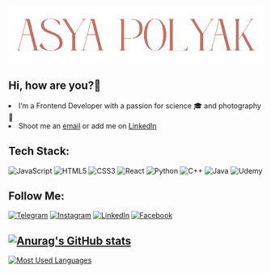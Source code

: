 ![Header](https://github.com/AsyaPolyak/AsyaPolyak/blob/main/assets/header.png)

## Hi, how are you?👋
<li> I’m a Frontend Developer with a passion for science 🎓 and photography 📸 </li>
<li>Shoot me an <a href="mailto: nastia19562511@gmail.com">email</a> or add me on <a href="https://www.linkedin.com/in/anastasia-polyak-111416247/"> Linkedln </a></li>

## Tech Stack:
![JavaScript](https://img.shields.io/badge/-<JavaScript>-5a0526?style=for-the-badge&logo=JavaScript)
![HTML5](https://img.shields.io/badge/-<HTML5>-5a0526?style=for-the-badge&logo=HTML5)
![CSS3](https://img.shields.io/badge/-<CSS3>-5a0526?style=for-the-badge&logo=CSS3)
![React](https://img.shields.io/badge/-<React>-5a0526?style=for-the-badge&logo=React)
![Python](https://img.shields.io/badge/-<Python>-5a0526?style=for-the-badge&logo=Python)
![C++](https://img.shields.io/badge/-C++-5a0526?style=for-the-badge&logo=C%2b%2b&logoColor=6296CC)
![Java](https://img.shields.io/badge/-<Java>-5a0526?style=for-the-badge&logo=Java)
![Udemy](https://img.shields.io/badge/-Udemy-5a0526?style=for-the-badge&logo=Udemy)
## Follow Me:
[![Telegram](https://img.shields.io/badge/-Telegram-9b323d?style=for-the-badge&logo=telegram&logoColor=27A0D9)](https://t.me/AsyaPolyak)
[![Instagram](https://img.shields.io/badge/-Instagram-9b323d?style=for-the-badge&logo=instagram&logoColor=B4068E)](https://instagram.com/asyapolyak?igshid=YmMyMTA2M2Y=)
[![LinkedIn](https://img.shields.io/badge/-LinkedIn-9b323d?style=for-the-badge&logo=linkedin&logoColor=007BB6)](https://www.linkedin.com/in/anastasia-polyak-111416247/)
[![Facebook](https://img.shields.io/badge/-Facebook-9b323d?style=for-the-badge&logo=Facebook&logoColor=1195F5)](https://www.facebook.com/profile.php?id=100006379087898)

## [![Anurag's GitHub stats](https://github-readme-stats.vercel.app/api?username=asyapolyak&theme=tokyonight&title_color=5a0526&bg_color=f2b9ac&border_color=5a0526&icon_color=5a0526&text_color=9b323d&card_height=35px)](https://github.com/anuraghazra/github-readme-stats)
[![Most Used Languages](https://github-readme-stats.vercel.app/api/top-langs/?username=asyapolyak&layout=compact&theme=tokyonight&title_color=5a0526&bg_color=f2b9ac&border_color=5a0526&icon_color=5a0526&text_color=9b323d&card_height=35px&)](https://github.com/anuraghazra/github-readme-stats)